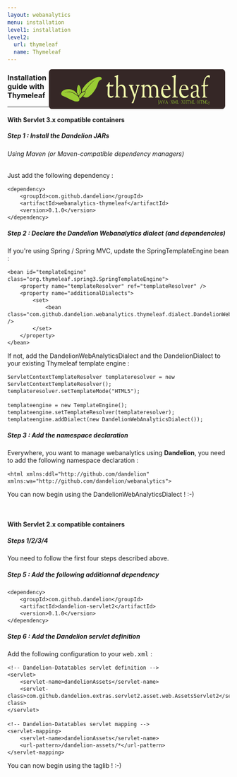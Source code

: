```yaml
---
layout: webanalytics
menu: installation
level1: installation
level2:
  url: thymeleaf
  name: Thymeleaf
---
```


<a href="http://www.thymeleaf.org"><img src="/assets/images/logo_thymeleaflogonamesmall.png" style="float:right; margin-right: 10px;" width="400px" height="90px" /></a>
<h3>Installation guide with Thymeleaf</h3>
<hr />

<h4>With Servlet 3.x compatible containers</h4>

<h5>Step 1 : Install the Dandelion JARs</h5>

<h6>Using Maven (or Maven-compatible dependency managers)</h6>
 
Just add the following dependency :

    <dependency>
        <groupId>com.github.dandelion</groupId>
        <artifactId>webanalytics-thymeleaf</artifactId>
        <version>0.1.0</version>
    </dependency>

<h5>Step 2 : Declare the Dandelion Webanalytics dialect (and dependencies)</h5>

If you\'re using Spring / Spring MVC, update the SpringTemplateEngine bean :

    <bean id="templateEngine" class="org.thymeleaf.spring3.SpringTemplateEngine">
        <property name="templateResolver" ref="templateResolver" />
        <property name="additionalDialects">
            <set>
                <bean class="com.github.dandelion.webanalytics.thymeleaf.dialect.DandelionWebAnalyticsDialect" />
            </set>
        </property>
    </bean>

If not, add the DandelionWebAnalyticsDialect and the DandelionDialect to your existing Thymeleaf template engine :

    ServletContextTemplateResolver templateresolver = new ServletContextTemplateResolver();
    templateresolver.setTemplateMode("HTML5");

    templateengine = new TemplateEngine();
    templateengine.setTemplateResolver(templateresolver);
    templateengine.addDialect(new DandelionWebAnalyticsDialect());

<h5>Step 3 : Add the namespace declaration</h5>

Everywhere, you want to manage webanalytics using <strong>Dandelion</strong>, you need to add the following namespace declaration :

    <html xmlns:ddl="http://github.com/dandelion" xmlns:wa="http://github.com/dandelion/webanalytics">

You can now begin using the DandelionWebAnalyticsDialect ! :-)

<br />
<h4>With Servlet 2.x compatible containers</h4>

<h5>Steps 1/2/3/4</h5>
You need to follow the first four steps described above.

<h5>Step 5 : Add the following additionnal dependency</h5>

    <dependency>
        <groupId>com.github.dandelion</groupId>
        <artifactId>dandelion-servlet2</artifactId>
        <version>0.1.0</version>
    </dependency>
    
<h5>Step 6 : Add the Dandelion servlet definition</h5>

Add the following configuration to your <tt>web.xml</tt> :

    <!-- Dandelion-Datatables servlet definition -->
    <servlet>
        <servlet-name>dandelionAssets</servlet-name>
        <servlet-class>com.github.dandelion.extras.servlet2.asset.web.AssetsServlet2</servlet-class>
    </servlet>

    <!-- Dandelion-Datatables servlet mapping -->
    <servlet-mapping>
        <servlet-name>dandelionAssets</servlet-name>
        <url-pattern>/dandelion-assets/*</url-pattern>
    </servlet-mapping>

You can now begin using the taglib ! :-)